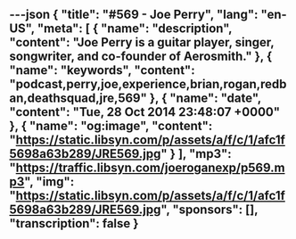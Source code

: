 ---json
{
  "title": "#569 - Joe Perry",
  "lang": "en-US",
  "meta": [
    {
      "name": "description",
      "content": "Joe Perry is a guitar player, singer, songwriter, and co-founder of Aerosmith."
    },
    {
      "name": "keywords",
      "content": "podcast,perry,joe,experience,brian,rogan,redban,deathsquad,jre,569"
    },
    {
      "name": "date",
      "content": "Tue, 28 Oct 2014 23:48:07 +0000"
    },
    {
      "name": "og:image",
      "content": "https://static.libsyn.com/p/assets/a/f/c/1/afc1f5698a63b289/JRE569.jpg"
    }
  ],
  "mp3": "https://traffic.libsyn.com/joeroganexp/p569.mp3",
  "img": "https://static.libsyn.com/p/assets/a/f/c/1/afc1f5698a63b289/JRE569.jpg",
  "sponsors": [],
  "transcription": false
}
---
<episode-header />

<timemark seconds="0" />

<transcribe-call-to-action />

<episode-footer />